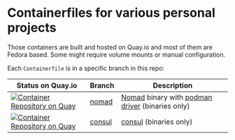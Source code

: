 # Containerfiles for various personal projects

Those containers are built and hosted on Quay.io and most of them are Fedora
based. Some might require volume mounts or manual configuration.

Each `Containerfile` is in a specific branch in this repo:

| Status on Quay.io | Branch | Description |
|-|-|-|
| [![Container Repository on Quay](https://quay.io/repository/ramblurr/nomad/status "Container Repository on Quay")](https://quay.io/repository/ramblurr/nomad) | [nomad](https://github.com/ramblurr/quay-containerfiles/tree/nomad) | [Nomad](https://www.nomadproject.io/) binary with [podman driver](https://github.com/hashicorp/nomad-driver-podman) (binaries only) |
| [![Container Repository on Quay](https://quay.io/repository/ramblurr/consul/status "Container Repository on Quay")](https://quay.io/repository/ramblurr/consul) | [consul](https://github.com/ramblurr/quay-containerfiles/tree/consul) | [consul](https://www.consul.io/) (binaries only) |

